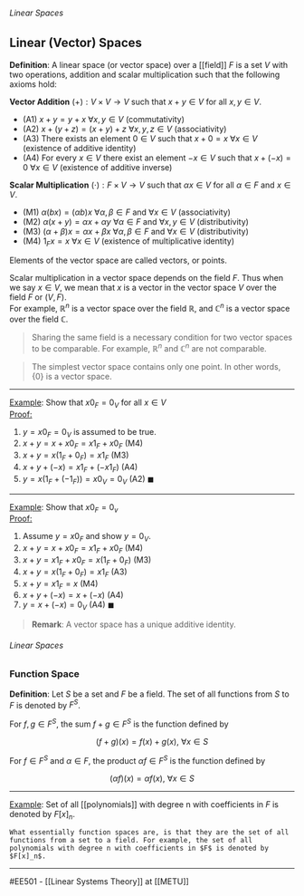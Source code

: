 ###### Linear Spaces ######
## Linear (Vector) Spaces ##

**Definition**: A linear space (or vector space) over a [[field]] $F$ is a set $V$ with two operations, addition and scalar multiplication such that the following axioms hold:

**Vector Addition** $(+): V \times V \rightarrow V$ such that $x + y \in V$ for all $x,y \in V$.
- (A1) $x + y = y + x$   $\forall x,y \in V$ (commutativity)  
- (A2) $x + (y + z) = (x + y) + z$   $\forall x,y,z \in V$ (associativity)  
- (A3) There exists an element $0 \in V$ such that $x + 0 = x$   $\forall x \in V$ (existence of additive identity)  
- (A4) For every $x \in V$ there exist an element $-x \in V$ such that $x + (-x) = 0$   $\forall x \in V$ (existence of additive inverse)


**Scalar Multiplication** $(\cdot): F \times V \rightarrow V$ such that $\alpha x \in V$ for all $\alpha \in F$ and $x \in V$.  
- (M1) $\alpha (bx) = (\alpha b)x$   $\forall \alpha, \beta \in F$ and $\forall x \in V$ (associativity)  
- (M2) $\alpha(x+y) = \alpha x + \alpha y$   $\forall \alpha \in F$ and $\forall x,y \in V$ (distributivity)  
- (M3) $(\alpha + \beta)x = \alpha x + \beta x$   $\forall \alpha, \beta \in F$ and $\forall x \in V$ (distributivity)  
- (M4) $1_Fx = x$   $\forall x \in V$ (existence of multiplicative identity)

Elements of the vector space are called vectors, or points.

Scalar multiplication in a vector space depends on the field $F$. Thus when we say $x \in V$, we mean that $x$ is a vector in the vector space $V$ over the field $F$ or $(V,F)$.  
For example, $\mathbb{R}^n$ is a vector space over the field $\mathbb{R}$, and $\mathbb{C}^n$ is a vector space over the field $\mathbb{C}$.

> Sharing the same field is a necessary condition for two vector spaces to be comparable. For example, $\mathbb{R}^n$ and $\mathbb{C}^n$ are not comparable.  

> The simplest vector space contains only one point. In other words, $\{0\}$ is a vector space.

------------------------------------------------------------------------------------------
<ins>Example</ins>: Show that $x 0_F  = 0_V$ for all $x \in V$  
<ins>Proof:</ins>
1. $y = x0_F = 0_V$ is assumed to be true.
2. $x + y = x + x0_F = x1_F+ x0_F$      (M4)
3. $x + y = x(1_F + 0_F) = x1_F$            (M3)
4. $x + y + (-x) = x1_F + (-x1_F)$      (A4)
5. $y = x(1_F + (-1_F)) = x0_V = 0_V$     (A2)    $\blacksquare$
  
------------------------------------------------------------------------------------------
<ins>Example</ins>: Show that $x0_F = 0_v$  
<ins>Proof:</ins>  
1. Assume $y = x0_F$ and show $y = 0_V$.  
2. $x + y = x + x0_F = x1_F + x0_F$       (M4)
3. $x + y = x1_F + x0_F = x(1_F + 0_F)$   (M3)
4. $x + y = x(1_F + 0_F) = x1_F$              (A3)
5. $x + y = x1_F = x$                            (M4)
6. $x + y + (-x) = x + (-x)$               (A4)
7. $y = x + (-x) = 0_V$                         (A4)    $\blacksquare$

>**Remark**: A vector space has a unique additive identity.


###### Linear Spaces ######
### Function Space ###  
**Definition**: Let $S$ be a set and $F$ be a field. The set of all functions from $S$ to $F$ is denoted by $F^S$.

For $f,g \in F^S$, the sum $f+g \in F^S$ is the function defined by  

$$(f+g)(x) = f(x) + g(x), \ \forall x \in S$$

For $f \in F^S$ and $\alpha \in F$, the product $\alpha f \in F^S$ is the function defined by

$$(\alpha f)(x) = \alpha f(x), \ \forall x \in S$$  

------------------------------------------------------------------------------------------
<ins>Example</ins>: Set of all [[polynomials]] with degree n with coefficients in $F$ is denoted by $F[x]_n$.

	What essentially function spaces are, is that they are the set of all functions from a set to a field. For example, the set of all polynomials with degree n with coefficients in $F$ is denoted by $F[x]_n$.

------------------------------------------------------------------------------------------
#EE501 - [[Linear Systems Theory]] at [[METU]]
